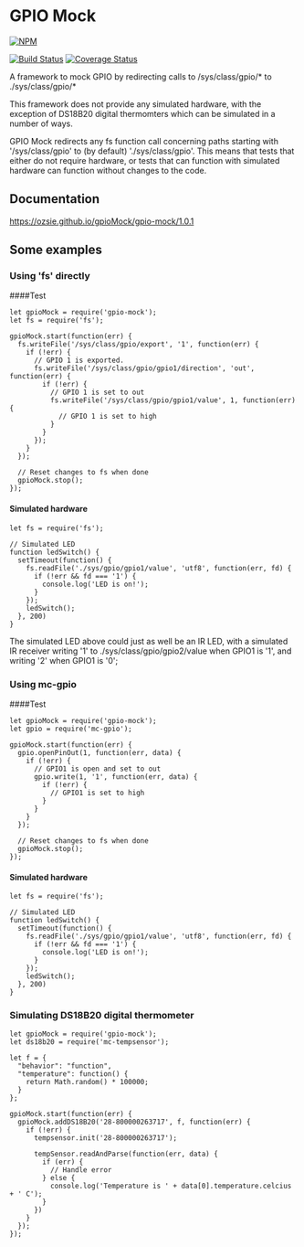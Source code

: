 # GPIO Mock
[![NPM](https://nodei.co/npm/gpio-mock.png?downloads=true&downloadRank=true&stars=true)](https://nodei.co/npm/gpio-mock/)

[![Build Status](https://travis-ci.org/Ozsie/gpioMock.svg?branch=master)](https://travis-ci.org/Ozsie/gpioMock)
[![Coverage Status](https://coveralls.io/repos/github/Ozsie/gpioMock/badge.svg?branch=master)](https://coveralls.io/github/Ozsie/gpioMock?branch=master)

A framework to mock GPIO by redirecting calls to /sys/class/gpio/* to ./sys/class/gpio/*

This framework does not provide any simulated hardware, with the exception of DS18B20 digital thermomters which can be
simulated in a number of ways.

GPIO Mock redirects any fs function call concerning paths starting with '/sys/class/gpio' to (by default)
'./sys/class/gpio'. This means that tests that either do not require hardware, or tests that can function with
simulated hardware can function without changes to the code.

## Documentation
https://ozsie.github.io/gpioMock/gpio-mock/1.0.1

## Some examples

### Using 'fs' directly

####Test
```
let gpioMock = require('gpio-mock');
let fs = require('fs');

gpioMock.start(function(err) {
  fs.writeFile('/sys/class/gpio/export', '1', function(err) {
    if (!err) {
      // GPIO 1 is exported.
      fs.writeFile('/sys/class/gpio/gpio1/direction', 'out', function(err) {
        if (!err) {
          // GPIO 1 is set to out
          fs.writeFile('/sys/class/gpio/gpio1/value', 1, function(err) {
            // GPIO 1 is set to high
          }
        }
      });
    }
  });
  
  // Reset changes to fs when done
  gpioMock.stop();
});
```

#### Simulated hardware

```
let fs = require('fs');

// Simulated LED
function ledSwitch() {
  setTimeout(function() {
    fs.readFile('./sys/gpio/gpio1/value', 'utf8', function(err, fd) {
      if (!err && fd === '1') {
        console.log('LED is on!');
      }
    });
    ledSwitch();
  }, 200)
}
```

The simulated LED above could just as well be an IR LED, with a simulated IR receiver writing '1' to
./sys/class/gpio/gpio2/value when GPIO1 is '1', and writing '2' when GPIO1 is '0';


### Using mc-gpio

####Test
```
let gpioMock = require('gpio-mock');
let gpio = require('mc-gpio');

gpioMock.start(function(err) {
  gpio.openPinOut(1, function(err, data) {
    if (!err) {
      // GPIO1 is open and set to out
      gpio.write(1, '1', function(err, data) {
        if (!err) {
          // GPIO1 is set to high
        }
      }
    }
  });
  
  // Reset changes to fs when done
  gpioMock.stop();
});
```

#### Simulated hardware

```
let fs = require('fs');

// Simulated LED
function ledSwitch() {
  setTimeout(function() {
    fs.readFile('./sys/gpio/gpio1/value', 'utf8', function(err, fd) {
      if (!err && fd === '1') {
        console.log('LED is on!');
      }
    });
    ledSwitch();
  }, 200)
}
```

### Simulating DS18B20 digital thermometer
```
let gpioMock = require('gpio-mock');
let ds18b20 = require('mc-tempsensor');

let f = {
  "behavior": "function",
  "temperature": function() {
    return Math.random() * 100000;
  }
};

gpioMock.start(function(err) {
  gpioMock.addDS18B20('28-800000263717', f, function(err) {
    if (!err) {
      tempsensor.init('28-800000263717');
      
      tempSensor.readAndParse(function(err, data) {
        if (err) {
          // Handle error
        } else {
          console.log('Temperature is ' + data[0].temperature.celcius + ' C');
        }
      })
    }
  });
});
```